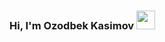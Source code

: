 ### Hi, I'm Ozodbek Kasimov <img src="https://media.giphy.com/media/hvRJCLFzcasrR4ia7z/giphy.gif" width="30px" >
